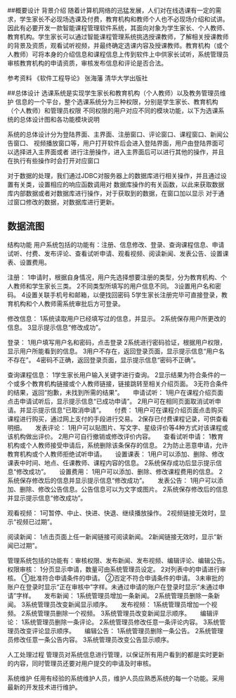 ##概要设计
背景介绍
随着计算机网络的迅猛发展，人们对在线选课有一定的需求，学生家长不必现场选课及付费，教育机构和教师个人也不必现场介绍和试讲。因此有必要开发一款智能课程管理软件系统，其面向对象为学生家长、个人教师、教育机构。学生家长可以通过智能课程管理系统挑选授课教师，了解相关授课教师的背景及资质，观看试听视频，并最终确定选课内容及授课教师。教育机构（或个人教师）可将本身的介绍信息和课程信息上传到软件上中供家长试听，系统管理员审核教育机构的申请资质，审核发布信息和评论是否合法。

参考资料
《软件工程导论》 张海藩 清华大学出版社

##总体设计
选课系统是实现学生家长和教育机构（个人教师）以及教务管理员维护
信息的一个平台，整个选课系统分为三种权限，分别是学生家长、教育机构（个人教师）和管理员权限
不同权限的用户对应不同的模块功能，以下为选课系统的总体设计图和各功能模块说明

系统的总体设计分为登陆界面、主界面、注册窗口、评论窗口、课程窗口、新闻公告窗口、
视频播放窗口等，用户打开软件后会进入登陆界面，用户由登陆界面可以选择进入主界面或者
进行注册操作，进入主界面后可以进行其他的操作，并且在执行有些操作时会打开对应窗口

对于数据的处理，我们通过JDBC对服务器上的数据库进行相关操作，并且通过设置有关类，设置相应的响应函数调用对
数据库操作的有关函数，以此来获取数据库内部数据或者对数据库进行操作，对于获取到的数据，在窗口加以显示
对于通过窗口修改的数据，对数据库进行更新。



## 数据流图













结构功能
用户系统包括的功能有：注册、信息修改、登录、查询课程信息、申请试听、付费、发布评论、查看试听申请、观看视频、阅读新闻、发表公告、设置课表、设置费用。

注册：
1申请时，根据自身情况，用户先选择想要注册的类型，分为教育机构、个人教师和学生家长三类。
2不同类型所填写的用户信息不同。
3设置用户名和密码。
4设置关联手机号和邮箱，以便找回密码
5学生家长注册完毕可直接登录，教育机构和个人教师需系统审批后方可登录。

修改信息：
1系统读取用户已经填写过的信息，并显示。
2系统保存用户所更改的信息。
3显示提示信息“修改成功”。

登录：
1用户填写用户名和密码，点击登录
2系统进行密码验证，根据用户权限，显示用户所能看到的信息。
3用户不存在，返回登录页面，显示提示信息“用户名不存在”。
4密码不正确，返回登录页面，显示提示信息“密码不正确”。

查询课程信息：
1学生家长用户输入关键字进行查询。
2显示结果为符合条件的一个或多个教育机构链接或个人教师链接，链接跳转至相关介绍页面。
3无符合条件的结果，返回“抱歉，未找到所需的结果”。
 
申请试听：
1用户在课程介绍页面点击申请试听后，显示提示信息“已成功申请”。
2用户可在相同页面取消试听申请。并显示提示信息“已取消申请”。
 
付费：
1用户可在课程介绍页面点击购买课程进行购买，通过网上支付的手段进行交易。
2保存已付费课程记录，可供查看明细。
 
发表评论：
1用户可以贴图片、写文字、星级评价等4种方式对该课程或该机构做出评价。
2用户可自行撤销或修改评价内容。
 
查看试听申请：
1教育机构或个人教师接受申请后，系统删除该条保存的信息。
2为防止恶意申请，允许教育机构或个人教师拒绝试听申请。
 
设置课表：
1用户可以添加、删除、修改课表中时间、地点、任课教师、课程内容的信息。
2系统保存成功后显示提示信息“修改成功”。
 
设置费用：
1用户可以添加、删除、修改课程费用的信息。
2系统保存修改后的信息并显示提示信息“修改成功”。
 
发表公告：
1用户可以添加、删除、修改公告信息。公告信息可以为文字或图片。
2系统保存修改后的信息并显示提示信息“修改成功”。

观看视频：
1可暂停、中止、快进、快退、继续播放操作。
2视频链接无效时，显示“视频已过期”。

阅读新闻：
1点击页面上任一新闻链接可阅读新闻。
2新闻链接无效时，显示“新闻已过期”。

管理系统包括的功能有：审核权限、发布新闻、发布视频、编辑评论、编辑公告。
权限审核：
1分页显示申请，数量可由系统管理员设定。
2对列表中的申请进行审核。
①批准符合申请条件的申请。
②否定不符合申请条件的申请。
3未审批的账户在登录时显示“正在审核中”字样。未通过申请的账户在登录时显示“未通过申请”字样。
 
发布新闻：
1系统管理员增加一条新闻。
2系统管理员删除一条新闻。
3系统管理员改变新闻显示顺序。
 
发布视频：
1系统管理员增加一个视频。
2系统管理员删除一个视频。
3系统管理员改变新闻显示顺序。
 
编辑评论：
1系统管理员删除一条评论。
2系统管理员修改任意一条评论内容。
3系统管理员改变评论显示顺序。
 
编辑公告：
1系统管理员删除一条公告。
2系统管理员修改任意一条公告内容。
3系统管理员改变公告显示顺序。

人工处理过程
管理员对系统信息进行管理，以保证所有用户看到的都是实时更新的内容，同时管理员还要对用户提交的申请及时审核。

系统维护
任用有经验的系统维护人员，维护人员应熟悉系统的每一个功能。采用最新的开发技术进行维护。
